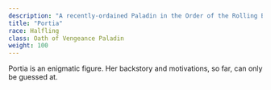 ```yaml
---
description: "A recently-ordained Paladin in the Order of the Rolling Bones, Portia plays her cards carefully, but will not let injustice stand."
title: "Portia"
race: Halfling
class: Oath of Vengeance Paladin
weight: 100
---
```


Portia is an enigmatic figure. Her backstory and motivations, so far, can only be guessed at.